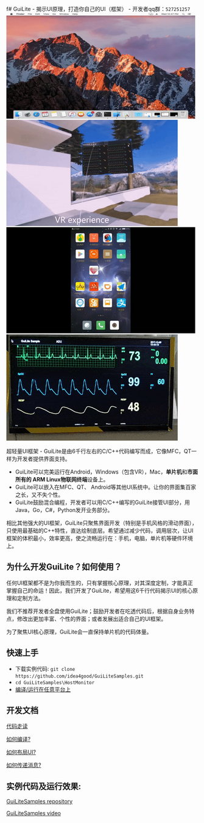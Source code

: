 f# GuiLite - 揭示UI原理，打造你自己的UI（框架） - 开发者qq群：`527251257`
![Mac](Mac.gif)    ![Mixed Reality](WinMR.gif)
![Android](Android.gif)    ![Linux](Linux.gif)

超轻量UI框架 - GuiLite是由6千行左右的C/C++代码编写而成，它像MFC，QT一样为开发者提供界面支持。

- GuiLite可以完美运行在Android，Windows（包含VR），Mac，**单片机**和**市面所有的 ARM Linux物联网终端**设备上。
- GuiLite可以嵌入在MFC、QT、 Android等其他UI系统中。让你的界面集百家之长，又不失个性。
- GuiLite鼓励混合编程，开发者可以用C/C++编写的GuiLite接管UI部分，用Java，Go，C#，Python发开业务部分。

相比其他强大的UI框架，GuiLite只聚焦界面开发（特别是手机风格的滑动界面），只使用最基础的C++特性，直达绘制底层。希望通过减少代码，调用层次，让UI框架的体积最小，效率更高，使之流畅运行在：手机，电脑，单片机等硬件环境上。

## 为什么开发GuiLite？如何使用？
任何UI框架都不是为你我而生的，只有掌握核心原理，对其深度定制，才能真正掌握自己的命运！因此，我们开发了GuiLite，希望用这6千行代码揭示UI的核心原理和定制方法。

我们不推荐开发者全盘使用GuiLite；鼓励开发者在吃透代码后，根据自身业务特点，修改出更加丰富、个性的界面；或者发展出适合自己的UI框架。

为了聚焦UI核心原理，GuiLite会一直保持单片机的代码体量。

## 快速上手
- 下载实例代码: `git clone https://github.com/idea4good/GuiLiteSamples.git`
- `cd GuiLiteSamples\HostMonitor`
- [编译/运行在任意平台上](https://github.com/idea4good/GuiLiteSamples/blob/master/HostMonitor/README.md)

## 开发文档
[代码走读](CodeWalkthough-cn.md)

[如何编译?](HowToBuild.md)

[如何布局UI?](HowLayoutWork.md)

[如何传递消息?](HowMessageWork.md)

## 实例代码及运行效果:
[GuiLiteSamples repository](https://github.com/idea4good/GuiLiteSamples)

[GuiLiteSamples video](http://v.youku.com/v_show/id_XMzA5NTMzMTYyOA)
